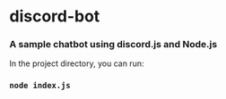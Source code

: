# discord-bot
<h3>A sample chatbot using discord.js and Node.js</h3>

In the project directory, you can run:

### `node index.js`
